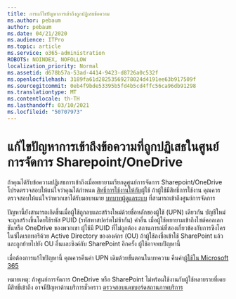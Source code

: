 ```yaml
---
title: การแก้ไขปัญหาการเข้าถึงถูกปฏิเสธข้อความ
ms.author: pebaum
author: pebaum
ms.date: 04/21/2020
ms.audience: ITPro
ms.topic: article
ms.service: o365-administration
ROBOTS: NOINDEX, NOFOLLOW
localization_priority: Normal
ms.assetid: d678b57a-53ad-4414-9423-d8726a0c532f
ms.openlocfilehash: 3189fa61d28253569278024d4191ee63b917509f
ms.sourcegitcommit: 0eb4f9bde53395b5fd4b5cd4ffc56ca96db91298
ms.translationtype: MT
ms.contentlocale: th-TH
ms.lasthandoff: 03/10/2021
ms.locfileid: "50707973"
---
```

# <a name="troubleshoot-access-denied-messages-in-sharepointonedrive-admin-center"></a>แก้ไขปัญหาการเข้าถึงข้อความที่ถูกปฏิเสธในศูนย์การจัดการ Sharepoint/OneDrive

ถ้าคุณได้รับข้อความปฏิเสธการเข้าถึงเมื่อพยายามเรียกดูศูนย์การจัดการ Sharepoint/OneDrive โปรดตรวจสอบให้แน่ใจว่าคุณได้กําหนด [สิทธิ์การใช้งานให้กับ](https://docs.microsoft.com/microsoft-365/admin/add-users/add-users)ผู้ใช้ ถ้าผู้ใช้มีสิทธิ์การใช้งาน คุณควรตรวจสอบให้แน่ใจว่าพวกเขาได้รับมอบหมาย [บทบาทผู้ดูแลระบบ](https://docs.microsoft.com/microsoft-365/admin/add-users/about-admin-roles) ที่สามารถเข้าถึงศูนย์การจัดการ

ปัญหานี้ยังสามารถเกิดขึ้นเมื่อผู้ใช้ถูกลบและสร้างใหม่ด้วยชื่อหลักของผู้ใช้ (UPN) เดียวกัน บัญชีใหม่จะถูกสร้างขึ้นโดยใช้รหัส PUID (รหัสพาสปอร์ตไม่ซ้ากัน) ค่าอื่น เมื่อผู้ใช้พยายามเข้าถึงไซต์คอลเลกชันหรือ OneDrive ของพวกเขา ผู้ใช้มี PUID ที่ไม่ถูกต้อง สถานการณ์ที่สองเกี่ยวข้องกับการซิงโครไนซ์ไดเรกทอรีด้วย Active Directory ขององค์กร (OU) ถ้าผู้ใช้ลงชื่อเข้าใช้ SharePoint แล้วและถูกย้ายไปยัง OU อื่นและซิงค์กับ SharePoint อีกครั้ง ผู้ใช้อาจพบปัญหานี้

เมื่อต้องการแก้ไขปัญหานี้ คุณควรคืนค่า UPN เดิมด้วยขั้นตอนในบทความ คืนค่า[ผู้ใช้ใน Microsoft 365](https://docs.microsoft.com/microsoft-365/admin/add-users/restore-user)

หมายเหตุ: ถ้าศูนย์การจัดการ OneDrive หรือ SharePoint ไม่พร้อมใช้งานกับผู้ใช้หลายรายที่เคยมีสิทธิ์เข้าถึง อาจมีปัญหาด้านบริการชั่วคราว  [ตรวจสอบแดชบอร์ดสถานภาพบริการ](https://portal.office.com/adminportal/home#/servicehealth)


